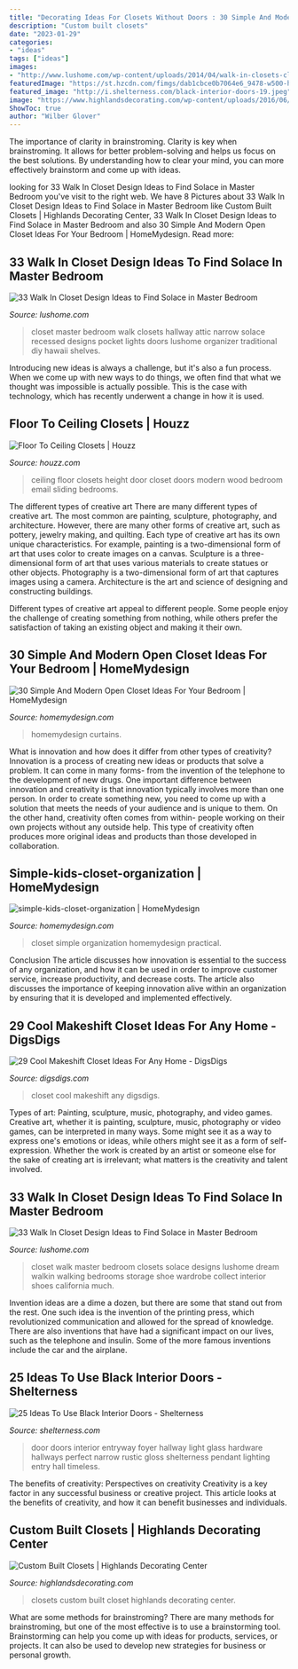 ```yaml
---
title: "Decorating Ideas For Closets Without Doors : 30 Simple And Modern Open Closet Ideas For Your Bedroom"
description: "Custom built closets"
date: "2023-01-29"
categories:
- "ideas"
tags: ["ideas"]
images:
- "http://www.lushome.com/wp-content/uploads/2014/04/walk-in-closets-closet-organization-interior-design-ideas-25.jpg"
featuredImage: "https://st.hzcdn.com/fimgs/dab1cbce0b7064e6_9478-w500-h666-b0-p0--modern.jpg"
featured_image: "http://i.shelterness.com/black-interior-doors-19.jpeg"
image: "https://www.highlandsdecorating.com/wp-content/uploads/2016/06/Closet-3.jpg"
ShowToc: true
author: "Wilber Glover"
---
```



The importance of clarity in brainstroming.
Clarity is key when brainstroming. It allows for better problem-solving and helps us focus on the best solutions. By understanding how to clear your mind, you can more effectively brainstorm and come up with ideas.

	

		
looking for 33 Walk In Closet Design Ideas to Find Solace in Master Bedroom you've visit to the right web. We have 8 Pictures about 33 Walk In Closet Design Ideas to Find Solace in Master Bedroom like Custom Built Closets | Highlands Decorating Center, 33 Walk In Closet Design Ideas to Find Solace in Master Bedroom and also 30 Simple And Modern Open Closet Ideas For Your Bedroom | HomeMydesign. Read more:
		
    
## 33 Walk In Closet Design Ideas To Find Solace In Master Bedroom

<img loading=lazy src="http://www.lushome.com/wp-content/uploads/2014/04/walk-in-closets-closet-organization-interior-design-ideas-21.jpg" onerror="this.onerror=null;this.src='https://tse1.mm.bing.net/th?id=OIP.J8uOJp6mp4m2uOzkBWzrpAAAAA&amp;pid=15.1';" alt="33 Walk In Closet Design Ideas to Find Solace in Master Bedroom">

_Source: lushome.com_

>closet master bedroom walk closets hallway attic narrow solace recessed designs pocket lights doors lushome organizer traditional diy hawaii shelves. 

	

Introducing new ideas is always a challenge, but it's also a fun process. When we come up with new ways to do things, we often find that what we thought was impossible is actually possible. This is the case with technology, which has recently underwent a change in how it is used. 

    
## Floor To Ceiling Closets | Houzz

<img loading=lazy src="https://st.hzcdn.com/fimgs/dab1cbce0b7064e6_9478-w500-h666-b0-p0--modern.jpg" onerror="this.onerror=null;this.src='https://tse1.mm.bing.net/th?id=OIP.euWSKVQo1upsdvIvKXbF4AHaJ3&amp;pid=15.1';" alt="Floor To Ceiling Closets | Houzz">

_Source: houzz.com_

>ceiling floor closets height door closet doors modern wood bedroom email sliding bedrooms. 

	

The different types of creative art
There are many different types of creative art. The most common are painting, sculpture, photography, and architecture. However, there are many other forms of creative art, such as pottery, jewelry making, and quilting.
Each type of creative art has its own unique characteristics. For example, painting is a two-dimensional form of art that uses color to create images on a canvas. Sculpture is a three-dimensional form of art that uses various materials to create statues or other objects. Photography is a two-dimensional form of art that captures images using a camera. Architecture is the art and science of designing and constructing buildings.

Different types of creative art appeal to different people. Some people enjoy the challenge of creating something from nothing, while others prefer the satisfaction of taking an existing object and making it their own.

    
## 30 Simple And Modern Open Closet Ideas For Your Bedroom | HomeMydesign

<img loading=lazy src="http://homemydesign.com/wp-content/uploads/2019/08/small-open-closet-desig-with-curtains.jpg" onerror="this.onerror=null;this.src='https://tse4.mm.bing.net/th?id=OIP.UPFXNE_pf7qy5l1Kfwbl1AHaLW&amp;pid=15.1';" alt="30 Simple And Modern Open Closet Ideas For Your Bedroom | HomeMydesign">

_Source: homemydesign.com_

>homemydesign curtains. 

	

What is innovation and how does it differ from other types of creativity?
Innovation is a process of creating new ideas or products that solve a problem. It can come in many forms- from the invention of the telephone to the development of new drugs. 
One important difference between innovation and creativity is that innovation typically involves more than one person. In order to create something new, you need to come up with a solution that meets the needs of your audience and is unique to them. On the other hand, creativity often comes from within- people working on their own projects without any outside help. This type of creativity often produces more original ideas and products than those developed in collaboration.

    
## Simple-kids-closet-organization | HomeMydesign

<img loading=lazy src="https://homemydesign.com/wp-content/uploads/2014/02/simple-kids-closet-organization.jpg" onerror="this.onerror=null;this.src='https://tse2.mm.bing.net/th?id=OIP.x4rPwoKwy_M08r_OQdr3NAHaJ4&amp;pid=15.1';" alt="simple-kids-closet-organization | HomeMydesign">

_Source: homemydesign.com_

>closet simple organization homemydesign practical. 

	

Conclusion
The article discusses how innovation is essential to the success of any organization, and how it can be used in order to improve customer service, increase productivity, and decrease costs. The article also discusses the importance of keeping innovation alive within an organization by ensuring that it is developed and implemented effectively.

    
## 29 Cool Makeshift Closet Ideas For Any Home - DigsDigs

<img loading=lazy src="https://www.digsdigs.com/photos/cool-makeshift-closet-ideas-for-any-home-5.jpg" onerror="this.onerror=null;this.src='https://tse3.mm.bing.net/th?id=OIP.DXF-8rpk8drZqXfOnn_3igHaLH&amp;pid=15.1';" alt="29 Cool Makeshift Closet Ideas For Any Home - DigsDigs">

_Source: digsdigs.com_

>closet cool makeshift any digsdigs. 

	

Types of art: Painting, sculpture, music, photography, and video games.
Creative art, whether it is painting, sculpture, music, photography or video games, can be interpreted in many ways. Some might see it as a way to express one's emotions or ideas, while others might see it as a form of self-expression. Whether the work is created by an artist or someone else for the sake of creating art is irrelevant; what matters is the creativity and talent involved.

    
## 33 Walk In Closet Design Ideas To Find Solace In Master Bedroom

<img loading=lazy src="http://www.lushome.com/wp-content/uploads/2014/04/walk-in-closets-closet-organization-interior-design-ideas-25.jpg" onerror="this.onerror=null;this.src='https://tse4.mm.bing.net/th?id=OIP.sEnjUE0s5bPwDvDOJARRtwHaLI&amp;pid=15.1';" alt="33 Walk In Closet Design Ideas to Find Solace in Master Bedroom">

_Source: lushome.com_

>closet walk master bedroom closets solace designs lushome dream walkin walking bedrooms storage shoe wardrobe collect interior shoes california much. 

	

Invention ideas are a dime a dozen, but there are some that stand out from the rest. One such idea is the invention of the printing press, which revolutionized communication and allowed for the spread of knowledge. There are also inventions that have had a significant impact on our lives, such as the telephone and insulin. Some of the more famous inventions include the car and the airplane.

    
## 25 Ideas To Use Black Interior Doors - Shelterness

<img loading=lazy src="http://i.shelterness.com/black-interior-doors-19.jpeg" onerror="this.onerror=null;this.src='https://tse2.mm.bing.net/th?id=OIP.MekvCWQVv1cm8Q2iHiUQLAAAAA&amp;pid=15.1';" alt="25 Ideas To Use Black Interior Doors - Shelterness">

_Source: shelterness.com_

>door doors interior entryway foyer hallway light glass hardware hallways perfect narrow rustic gloss shelterness pendant lighting entry hall timeless. 

	

The benefits of creativity: Perspectives on creativity
Creativity is a key factor in any successful business or creative project. This article looks at the benefits of creativity, and how it can benefit businesses and individuals.

    
## Custom Built Closets | Highlands Decorating Center

<img loading=lazy src="https://www.highlandsdecorating.com/wp-content/uploads/2016/06/Closet-3.jpg" onerror="this.onerror=null;this.src='https://tse2.mm.bing.net/th?id=OIP.z4zyfQYfA5iQw2j3CKYUyQHaLH&amp;pid=15.1';" alt="Custom Built Closets | Highlands Decorating Center">

_Source: highlandsdecorating.com_

>closets custom built closet highlands decorating center. 

	

What are some methods for brainstroming?
There are many methods for brainstroming, but one of the most effective is to use a brainstorming tool. Brainstorming can help you come up with ideas for products, services, or projects. It can also be used to develop new strategies for business or personal growth.

